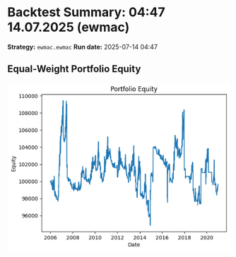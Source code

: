 # Backtest Summary: 04:47 14.07.2025 (ewmac)
**Strategy:** `ewmac.ewmac`
**Run date:** 2025-07-14 04:47

## Equal-Weight Portfolio Equity
![Portfolio Equity](portfolio/portfolio_equity.png)
